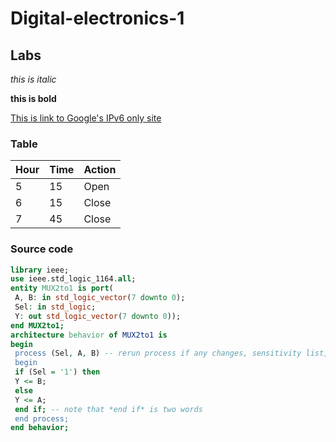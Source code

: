 # Digital-electronics-1

## Labs

_this is italic_

__this is bold__

[This is link to Google's IPv6 only site](https://ipv6.google.com/)

### Table

Hour | Time | Action
------------ | ------------- | -------------
5 | 15 | Open
6 | 15 | Close
7 | 45 | Close

### Source code

```vhdl
library ieee;
use ieee.std_logic_1164.all;
entity MUX2to1 is port(
 A, B: in std_logic_vector(7 downto 0);
 Sel: in std_logic;
 Y: out std_logic_vector(7 downto 0));
end MUX2to1;
architecture behavior of MUX2to1 is
begin
 process (Sel, A, B) -- rerun process if any changes, sensitivity list, all inputs
 begin
 if (Sel = '1') then
 Y <= B;
 else
 Y <= A;
 end if; -- note that *end if* is two words
 end process;
end behavior;
```
